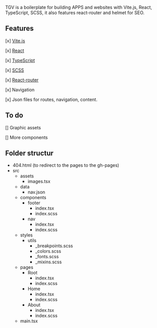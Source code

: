 TGV is a boilerplate for building APPS and websites with Vite.js, React, TypeScript, SCSS, it also features react-router and helmet for SEO. 

## Features

[x] [Vite.js](https://vitejs.dev/)

[x] [React](https://react.dev/)

[x] [TypeScript](https://www.typescriptlang.org/)

[x] [SCSS](https://sass-lang.com/)

[x] [React-router](https://reactrouter.com/)  

[x] Navigation

[x] Json files for routes, navigation, content.

## To do
[] Graphic assets

[] More components

## Folder structur

- 404.html (to redirect to the pages to the gh-pages)
- src
  - assets
    - images.tsx
  - data
    - nav.json
  - components
    - footer
      - index.tsx
      - index.scss
    - nav
      - index.tsx
      - index.scss
  - styles
    - utils
      - _breakpoints.scss
      - _colors.scss
      - _fonts.scss
      - _mixins.scss
  - pages
    - Root
      - index.tsx
      - index.scss
    - Home
      - index.tsx
      - index.scss
    - About
      - index.tsx
      - index.scss
  - main.tsx
